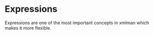 # Expressions

Expressions are one of the most important concepts in xmlman which makes it more flexible.
